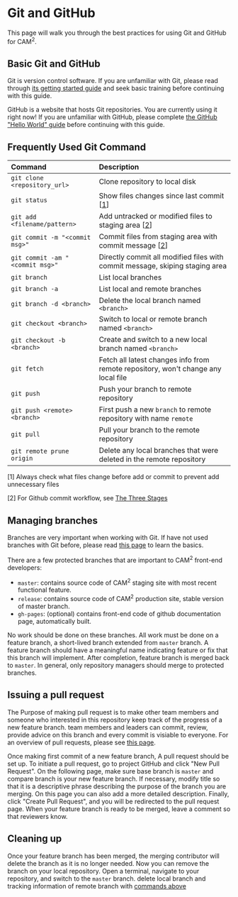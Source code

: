 # Git and GitHub

This page will walk you through the best practices for using Git and GitHub for CAM<sup>2</sup>.

## Basic Git and GitHub

Git is version control software. If you are unfamiliar with Git, please read through [its getting started guide](https://git-scm.com/doc) and seek basic training before continuing with this guide.

GitHub is a website that hosts Git repositories. You are currently using it right now! If you are unfamiliar with GitHub, please complete [the GitHub "Hello World" guide](https://guides.github.com/activities/hello-world/) before continuing with this guide.

## Frequently Used Git Command <a id="commands"></a>

| Command                         | Description                                                                                   |
|:------------------------------- |:--------------------------------------------------------------------------------------------- |
| `git clone <repository_url>`    | Clone repository to local disk                                                                |
| `git status`                    | Show files changes since last commit [<a href="#advice">1</a>]                                |
| `git add <filename/pattern>`    | Add untracked or modified files to staging area [<a href="#threestates">2</a>]                |
| `git commit -m "<commit msg>"`  | Commit files from staging area with commit message [<a href="#threestates">2</a>]             |
| `git commit -am "<commit msg>"` | Directly commit all modified files with commit message, skiping staging area                  |
| `git branch`                    | List local branches                                                                           |
| `git branch -a`                 | List local and remote branches                                                                |
| `git branch -d <branch>`        | Delete the local branch named `<branch>`                                                      |
| `git checkout <branch>`         | Switch to local or remote branch named `<branch>`                                             |
| `git checkout -b <branch>`      | Create and switch to a new local branch named `<branch>`                                      |
| `git fetch`                     | Fetch all latest changes info from remote repository, won't change any local file             |
| `git push`                      | Push your branch to remote repository                                                         |
| `git push <remote> <branch>`    | First push a new `branch` to remote repository with name `remote`                             |
| `git pull`                      | Pull your branch to the remote repository                                                     |
| `git remote prune origin`       | Delete any local branches that were deleted in the remote repository                          |

<p id="advice">[1] Always check what files change before add or commit to prevent add unnecessary files</p>
<p id="threestates">[2] For Github commit workflow, see <a href="https://git-scm.com/book/en/v2/Getting-Started-Git-Basics#_the_three_states">The Three Stages</a></p>

## Managing branches

Branches are very important when working with Git. If have not used branches with Git before, please read [this page](https://git-scm.com/book/en/v2/Git-Branching-Basic-Branching-and-Merging) to learn the basics.

There are a few protected branches that are important to CAM<sup>2</sup> front-end developers:

- `master`: contains source code of CAM<sup>2</sup> staging site with most recent functional feature.
- `release`: contains source code of CAM<sup>2</sup> production site, stable version of master branch.
- `gh-pages`: (optional) contains front-end code of github documentation page, automatically built.

No work should be done on these branches. All work must be done on a feature branch, a short-lived branch extended from `master` branch. A feature branch should have a meaningful name indicating feature or fix that this branch will implement. After completion, feature branch is merged back to `master`. In general, only repository managers should merge to protected branches.

## Issuing a pull request

The Purpose of making pull request is to make other team members and someone who interested in this repository keep track of the progress of a new feature branch. team members and leaders can commit, review, provide advice on this branch and every commit is visiable to everyone. For an overview of pull requests, please see [this page](https://help.github.com/articles/about-pull-requests/).

Once making first commit of a new feature branch, A pull request should be set up. To initiate a pull request, go to project GitHub and click "New Pull Request". On the following page, make sure base branch is `master` and compare branch is your new feature branch. If necessary, modify title so that it is a descriptive phrase describing the purpose of the branch you are merging. On this page you can also add a more detailed description. Finally, click "Create Pull Request", and you will be redirected to the pull request page. When your feature branch is ready to be merged, leave a comment so that reviewers know.

## Cleaning up

Once your feature branch has been merged, the merging contributor will delete the branch as it is no longer needed. Now you can remove the branch on your local repository. Open a terminal, navigate to your repository, and switch to the `master` branch. delete local branch and tracking information of remote branch with [commands above](#commands)

